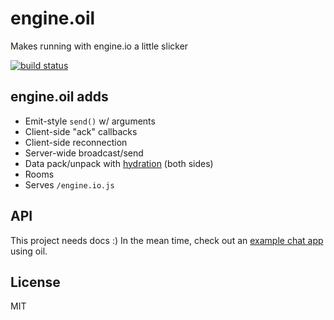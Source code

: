 engine.oil
==========

Makes running with engine.io a little slicker

[![build status](https://secure.travis-ci.org/carlos8f/engine.oil.png)](http://travis-ci.org/carlos8f/engine.oil)

engine.oil adds
---------------

- Emit-style `send()` w/ arguments
- Client-side "ack" callbacks
- Client-side reconnection
- Server-wide broadcast/send
- Data pack/unpack with [hydration](https://github.com/carlos8f/hydration) (both sides)
- Rooms
- Serves `/engine.io.js`

API
---

This project needs docs :) In the mean time, check out an [example chat app](https://github.com/carlos8f/engine.oil/tree/master/test/server) using oil.

License
-------

MIT
